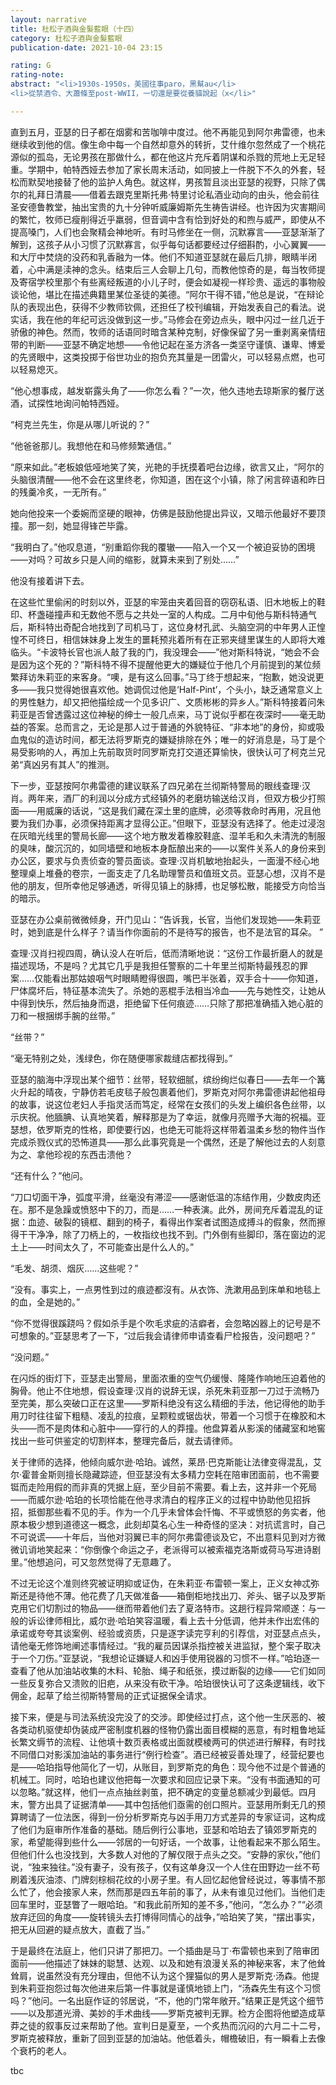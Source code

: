 ```yaml
---
layout: narrative
title: 杜松子酒與金髮藍眼（十四）
category: 杜松子酒與金髮藍眼
publication-date: 2021-10-04 23:15

rating: G
rating-note:
abstract: "<li>1930s-1950s，美國往事paro，黑幫au</li>
<li>從禁酒令、大蕭條至post-WWII，一切還是要從養貓說起（x</li>"

---
```


直到五月，亚瑟的日子都在烟雾和苦咖啡中度过。他不再能见到阿尔弗雷德，也未继续收到他的信。像生命中每一个自然却意外的转折，艾什维尔忽然成了一个桃花源似的孤岛，无论男孩在那做什么，都在他这片充斥着阴谋和杀戮的荒地上无足轻重。学期中，帕特西娅去参加了家长周末活动，如同披上一件脱下不久的外套，轻松而默契地接替了他的监护人角色。就这样，男孩暂且淡出亚瑟的视野，只除了偶尔的礼拜日清晨——借着去跟克里斯托弗·特里讨论私酒业动向的由头，他会前往圣安德鲁教堂，抽出宝贵的九十分钟听威廉姆斯先生祷告讲经。也许因为灾害期间的繁忙，牧师已瘦削得近乎羸弱，但音调中含有恰到好处的和煦与威严，即使从不提高嗓门，人们也会聚精会神地听。有时马修坐在一侧，沉默寡言——亚瑟渐渐了解到，这孩子从小习惯了沉默寡言，似乎每句话都要经过仔细斟酌，小心翼翼——和大厅中焚烧的没药和乳香融为一体。他们不知道亚瑟就在最后几排，眼睛半闭着，心中满是渎神的念头。结束后三人会聊上几句，而教他惊奇的是，每当牧师提及寄宿学校里那个有些离经叛道的小儿子时，便会如凝视一样珍贵、遥远的事物般谈论他，堪比在描述典籍里某位圣徒的美德。“阿尔干得不错，”他总是说，“在辩论队的表现出色，获得不少教师钦佩，还担任了校刊编辑，开始发表自己的看法。说实话，我在他的年纪可远没做到这一步。”马修会在旁边点头，眼中闪过一丝几近于骄傲的神色。然而，牧师的话语同时暗含某种克制，好像保留了另一重剥离亲情纽带的判断——亚瑟不确定地想——令他记起在圣方济各一类坚守谨慎、谦卑、博爱的先贤眼中，这类投掷于俗世功业的抱负充其量是一团雷火，可以轻易点燃，也可以轻易熄灭。

“他心想事成，越发崭露头角了——你怎么看？”一次，他久违地去琼斯家的餐厅送酒，试探性地询问帕特西娅。

“柯克兰先生，你是从哪儿听说的？”

“他爸爸那儿。我想他在和马修频繁通信。”

“原来如此。”老板娘低哑地笑了笑，光艳的手抚摸着吧台边缘，欲言又止，“阿尔的头脑很清醒——他不会在这里终老，你知道，困在这个小镇，除了闲言碎语和昨日的残羹冷炙，一无所有。”

她向他投来一个委婉而坚硬的眼神，仿佛是鼓励他提出异议，又暗示他最好不要顶撞。那一刻，她显得锋芒毕露。

“我明白了。”他叹息道，“别重蹈你我的覆辙——陷入一个又一个被迫妥协的困境——对吗？可故乡只是人间的缩影，就算未来到了别处……”

他没有接着讲下去。

在这些忙里偷闲的时刻以外，亚瑟的牢笼由夹着回音的窃窃私语、旧木地板上的鞋印、杯盏碰撞声和无数他不愿与之共处一室的人构成。二月中旬他与斯科特通气后，斯科特出奇配合地找到了司机马丁，这位身材孔武、头脑空洞的中年男人正惶惶不可终日，相信妹妹身上发生的噩耗预兆着所有在正邪夹缝里谋生的人即将大难临头。“卡波特长官也派人敲了我的门，我没理会——”他对斯科特说，“她会不会是因为这个死的？”斯科特不得不提醒他更大的嫌疑位于他几个月前提到的某位频繁拜访朱莉亚的来客身。“噢，是有这么回事。”马丁终于想起来，“抱歉，她没说更多——我只觉得她很喜欢他。她调侃过他是‘Half-Pint’，个头小，缺乏通常意义上的男性魅力，却又把他描绘成一个见多识广、文质彬彬的异乡人。”斯科特接着问朱莉亚是否曾透露过这位神秘的绅士一般几点来，马丁说似乎都在夜深时——毫无助益的答案。总而言之，无论是那人过于普通的外貌特征、“非本地”的身份，抑或吸血鬼似的造访时间，都无法将罗斯克的嫌疑排除在外；唯一的好消息是，马丁是个易受影响的人，再加上先前取货时同罗斯克打交道还算愉快，很快认可了柯克兰兄弟“真凶另有其人”的推测。

下一步，亚瑟按阿尔弗雷德的建议联系了四兄弟在兰彻斯特警局的眼线查理·汉肖。两年来，酒厂的利润以分成方式经镇外的老磨坊输送给汉肖，但双方极少打照面——用威廉的话说，“这是我们藏在深土里的底牌，必须等救命时再用，况且他要为我们办事，必须保持距离才显得公正。”但眼下，亚瑟没有选择了。他走过浸泡在灰暗光线里的警局长廊——这个地方散发着橡胶鞋底、湿羊毛和久未清洗的制服的臭味，酸沉沉的，如同墙壁和地板本身酝酿出来的——以案件关系人的身份来到办公区，要求与负责侦查的警员面谈。查理·汉肖机敏地抬起头，一面漫不经心地整理桌上堆叠的卷宗，一面支走了几名助理警员和值班文员。亚瑟心想，汉肖不是他的朋友，但所幸他足够通透，听得见镇上的脉搏，也足够松散，能接受方向恰当的暗示。

亚瑟在办公桌前微微倾身，开门见山：“告诉我，长官，当他们发现她——朱莉亚时，她到底是什么样子？请当作你面前的不是待写的报告，也不是法官的耳朵。 ”

查理·汉肖扫视四周，确认没人在听后，低而清晰地说：“这份工作最折磨人的就是描述现场，不是吗？尤其它几乎是我担任警察的二十年里兰彻斯特最残忍的罪案……仅能看出那姑娘咽气时眼睛瞪得很圆，嘴巴半张着，双手合十——你知道，尸体腐坏后，特征基本流失了。杀她的恶棍手法相当冷血——先与她性交，让她从中得到快乐，然后抽身而退，拒绝留下任何痕迹……只除了那把准确插入她心脏的刀和一根捆绑手腕的丝带。”

“丝带？”

“毫无特别之处，浅绿色，你在随便哪家裁缝店都找得到。”

亚瑟的脑海中浮现出某个细节：丝带，轻软细腻，缤纷绚烂似春日——去年一个篝火升起的晴夜，宁静仿若毛皮毯子般包裹着他们，罗斯克对阿尔弗雷德讲起他祖母的故事，说这位老妇人手指灵活而笃定，经常在女孩们的头发上编织各色丝带，以示庆祝。他腼腆、认真地笑着，解释那是为了幸运，就像月亮赠予大海的祝福。亚瑟想，依罗斯克的性格，即使要行凶，也绝无可能将这样带着温柔乡愁的物件当作完成杀戮仪式的恐怖道具——那么此事究竟是一个偶然，还是了解他过去的人刻意为之、拿他珍视的东西击溃他？

“还有什么？”他问。

“刀口切面干净，弧度平滑，丝毫没有滞涩——感谢低温的冻结作用，少数皮肉还在。那不是急躁或愤怒中下的刀，而是……一种表演。此外，房间充斥着混乱的证据：血迹、破裂的镜框、翻到的椅子，看得出作案者试图造成搏斗的假象，然而擦得干干净净，除了刀柄上的，一枚指纹也找不到。门外倒有些脚印，落在窗边的泥土上——时间太久了，不可能查出是什么人的。”

“毛发、胡须、烟灰……这些呢？”

“没有。事实上，一点男性到过的痕迹都沒有。从衣饰、洗漱用品到床单和地毯上的血，全是她的。”

“你不觉得很蹊跷吗？假如杀手是个吹毛求疵的洁癖者，会忽略凶器上的记号是不可想象的。”亚瑟思考了一下，“过后我会请律师申请查看尸检报告，没问题吧？”

“没问题。”

在闪烁的街灯下，亚瑟走出警局，里面浓重的空气仍缓慢、隆隆作响地压迫着他的胸骨。他止不住地想，假设查理·汉肖的说辞无误，杀死朱莉亚那一刀过于流畅乃至完美，那么突破口正在这里——罗斯科绝没有这么精细的手法，他记得他的助手用刀时往往留下粗糙、凌乱的拉痕，呈颗粒或锯齿状，带着一个习惯于在橡胶和木头——而不是肉体和心脏中——穿行的人的莽撞。他盘算着从影溪的储藏室和地窖找出一些可供鉴定的切割样本，整理完备后，就去请律师。

关于律师的选择，他倾向威尔逊·哈珀。诚然，莱昂·巴克斯能让法律变得混乱，艾尔·霍普金斯则擅长隐藏踪迹，但亚瑟没有太多精力空耗在陪审团面前，也不需要铤而走险用假的而非真的凭据上庭，至少目前不需要。看上去，这并非一个死局——而威尔逊·哈珀的长项恰能在他寻求清白的程序正义的过程中协助他见招拆招，抵御那些看不见的手。作为一个几乎未曾体会忏悔、不平或愤怒的务实者，他原本极少想到道德这一概念，此刻却莫名心生一种奇怪的坚决：对抗谎言时，自己不可说谎——十年后，当他对羽翼已丰的阿尔弗雷德谈及它，不出意料见到对方微微讥诮地笑起来：“你倒像个命运之子，老派得可以被索福克洛斯或荷马写进诗剧里。”他想追问，可又忽然觉得了无意趣了。

不过无论这个准则终究被证明抑或证伪，在朱莉亚·布雷顿一案上，正义女神忒弥斯还是待他不薄。他花费了几天做准备——箱倒柜地找出刀、斧头、锯子以及罗斯克用它们切割过的物品——继而带着他们去了夏洛特市。这趟行程异常顺遂：与一般的诉讼律师相比，威尔逊·哈珀笑容温暖，看上去十分低调，他并未作出宏伟的承诺或夸夸其谈案例、经验或资质，只是逐字读完亨利的引荐信，对亚瑟点点头，请他毫无修饰地阐述事情经过。“我的雇员因谋杀指控被关进监狱，整个案子取决于一个刀伤。”亚瑟说，“我想论证嫌疑人和凶手使用锐器的习惯不一样。”哈珀逐一查看了他从加油站收集的木料、轮胎、绳子和纸张，摸过断裂的边缘——它们如同一些反复弥合又溃败的旧疤，从来没有砍干净。哈珀很快认可了这条逻辑线，收下佣金，起草了给兰彻斯特警局的正式证据保全请求。

接下来，便是与司法系统没完没了的交涉。即使经过打点，这个他一生厌恶的、被各类动机驱使却伪装成严密制度机器的怪物仍露出面目模糊的恶意，有时粗鲁地延长繁文缛节的流程、让他填十数页表格或出面就模棱两可的供述进行解释，有时找不同借口对影溪加油站的事务进行“例行检查”。酒已经被妥善处理了，经营纪要也是——哈珀指导他简化了一切，从账目，到罗斯克的角色：现今他不过是个普通的机械工。同时，哈珀也建议他把每一次要求和回应记录下来。“没有书面通知的可以忽略。”就这样，他们一点点抽丝剥茧，把不确定的变量总额减少到最低。四月末，警方出具了证据清单——其中包括他们亟需的创口照片。亚瑟用所剩无几的预算聘请了一位法医，得到一份分析罗斯克与凶手用刀方式差异的专家证词，这构成了他们为庭审所作准备的基础。随后例行公事地，亚瑟和哈珀去了镇郊罗斯克的家，希望能得到些什么——邻居的一句好话，一个故事，让他看起来不那么陌生。但他们什么也没找到，大多数人对他的了解仅限于点头之交。“安静的家伙，”他们说，“独来独往。”没有妻子，没有孩子，仅有这单身汉一个人住在田野边一丝不苟刷着浅灰油漆、门牌刻棕榈花纹的小房子里。有人回忆起他曾经说过，等事情不那么忙了，他会接家人来，然而那是四五年前的事了，从未有谁见过他们。当他们走回车里时，亚瑟瞥了一眼哈珀。“和我此前所知的差不多，”他问，“怎么办？”“必须放弃迂回的角度——旋转镜头去打博得同情心的战争，”哈珀笑了笑，“摆出事实，把无从回避的疑点放大，直截了当。”

于是最终在法庭上，他们只讲了那把刀。一个插曲是马丁·布雷顿也来到了陪审团面前——他描述了妹妹的聪慧、达观、以及和她有浪漫关系的神秘来客，末了他耸耸肩，说虽然没有充分理由，但他不认为这个狸猫似的男人是罗斯克·汤森。他提到朱莉亚抱怨过每次他进来后第一件事就是谨慎地锁上门，“汤森先生有这个习惯吗？”他问。一名出庭作证的邻居说，“不，他的门常年敞开。”结果正是凭这个细节——以及那道光滑、美妙的手术曲线——罗斯克被判无罪。检方企图将他塑造成草莽之徒的叙事反过来帮助了他。宣判日是夏至，一个炙热而沉闷的六月二十二号，罗斯克被释放，重新了回到亚瑟的加油站。他低着头，帽檐破旧，有一瞬看上去像个衰朽的老人。

tbc
